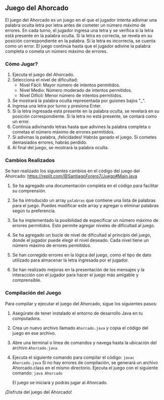 ## Juego del Ahorcado

El juego del Ahorcado es un juego en el que el jugador intenta adivinar una palabra oculta letra por letra antes de cometer un número máximo de errores. En cada turno, el jugador ingresa una letra y se verifica si la letra está presente en la palabra oculta. Si la letra es correcta, se revela en su posición correspondiente en la palabra. Si la letra es incorrecta, se cuenta como un error. El juego continúa hasta que el jugador adivine la palabra completa o cometa un número máximo de errores.

### Cómo Jugar?

1. Ejecuta el juego del Ahorcado.
2. Selecciona el nivel de dificultad:
    - Nivel Fácil: Mayor número de intentos permitidos.
    - Nivel Medio: Número moderado de intentos permitidos.
    - Nivel Difícil: Menor número de intentos permitidos.
3. Se mostrará la palabra oculta representada por guiones bajos "_".
4. Ingresa una letra por turno y presiona Enter.
5. Si la letra ingresada está presente en la palabra oculta, se revelará en su posición correspondiente. Si la letra no está presente, se contará como un error.
6. Continúa adivinando letras hasta que adivines la palabra completa o cometas el número máximo de errores permitidos.
7. Si adivinas la palabra, ¡felicidades! Habrás ganado el juego. Si cometes demasiados errores, habrás perdido.
8. Al final del juego, se mostrará la palabra oculta.

### Cambios Realizados

Se han realizado los siguientes cambios en el código del juego del Ahorcado: https://replit.com/@SantiagoForero7/Juego#Main.java

1. Se ha agregado una documentación completa en el código para facilitar su comprensión.

2. Se ha introducido un array `palabras` que contiene una lista de palabras para el juego. Puedes modificar este array y agregar o eliminar palabras según tu preferencia.

3. Se ha implementado la posibilidad de especificar un número máximo de errores permitidos. Esto permite agregar niveles de dificultad al juego.

4. Se ha agregado un bucle de nivel de dificultad al principio del juego, donde el jugador puede elegir el nivel deseado. Cada nivel tiene un número máximo de errores permitidos.

5. Se han corregido errores en la lógica del juego, como el tipo de dato utilizado para almacenar la letra ingresada por el jugador.

6. Se han realizado mejoras en la presentación de los mensajes y la interacción con el jugador para hacer el juego más amigable y comprensible.

### Compilación del Juego

Para compilar y ejecutar el juego del Ahorcado, sigue los siguientes pasos:

1. Asegúrate de tener instalado el entorno de desarrollo Java en tu computadora.

2. Crea un nuevo archivo llamado `Ahorcado.java` y copia el código del juego en ese archivo.

3. Abre una terminal o línea de comandos y navega hasta la ubicación del archivo `Ahorcado.java`.

4. Ejecuta el siguiente comando para compilar el código:
`javac Ahorcado.java`
Si no hay errores de compilación, se generará un archivo Ahorcado.class en el mismo directorio.
Ejecuta el juego con el siguiente comando:
`java Ahorcado`

	El juego se iniciará y podrás jugar al Ahorcado.

¡Disfruta del juego del Ahorcado!
